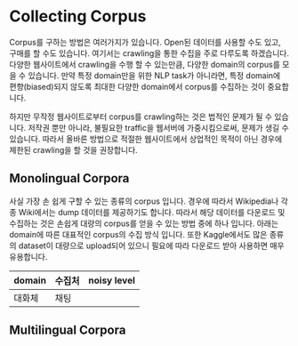 # Collecting Corpus

Corpus를 구하는 방법은 여러가지가 있습니다. Open된 데이터를 사용할 수도 있고, 구매를 할 수도 있습니다. 여기서는 crawling을 통한 수집을 주로 다루도록 하겠습니다. 다양한 웹사이트에서 crawling을 수행 할 수 있는만큼, 다양한 domain의 corpus를 모을 수 있습니다. 만약 특정 domain만을 위한 NLP task가 아니라면, 특정 domain에 편향(biased)되지 않도록 최대한 다양한 domain에서 corpus를 수집하는 것이 중요합니다.

하지만 무작정 웹사이트로부터 corpus를 crawling하는 것은 법적인 문제가 될 수 있습니다. 저작권 뿐만 아니라, 불필요한 traffic을 웹서버에 가중시킴으로써, 문제가 생길 수 있습니다. 따라서 올바른 방법으로 적절한 웹사이트에서 상업적인 목적이 아닌 경우에 제한된 crawling을 할 것을 권장합니다.

## Monolingual Corpora

사실 가장 손 쉽게 구할 수 있는 종류의 corpus 입니다. 경우에 따라서 Wikipedia나 각종 Wiki에서는 dump 데이터를 제공하기도 합니다. 따라서 해당 데이터를 다운로드 및 수집하는 것은 손쉽게 대량의 corpus를 얻을 수 있는 방법 중에 하나 입니다. 아래는 domain에 따른 대표적인 corpus의 수집 방식 입니다. 또한 Kaggle에서도 많은 종류의 dataset이 대량으로 upload되어 있으니 필요에 따라 다운로드 받아 사용하면 매우 유용합니다.

|domain|수집처|noisy level|
|-|-|-|
|대화체|채팅

## Multilingual Corpora